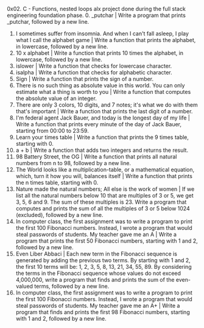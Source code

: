0x02. C - Functions, nested loops
alx project done during the full stack engineering foundation phase.
0. _putchar | Write a program that prints _putchar, followed by a new line.
1. I sometimes suffer from insomnia. And when I can't fall asleep, I play what I call the alphabet game | Write a function that prints the alphabet, in lowercase, followed by a new line.
2. 10 x alphabet | Write a function that prints 10 times the alphabet, in lowercase, followed by a new line.
3. islower | Write a function that checks for lowercase character.
4. isalpha | Write a function that checks for alphabetic character.
5. Sign | Write a function that prints the sign of a number.
6. There is no such thing as absolute value in this world. You can only estimate what a thing is worth to you | Write a function that computes the absolute value of an integer.
7. There are only 3 colors, 10 digits, and 7 notes; it's what we do with them that's important | Write a function that prints the last digit of a number.
8. I'm federal agent Jack Bauer, and today is the longest day of my life | Write a function that prints every minute of the day of Jack Bauer, starting from 00:00 to 23:59.
9. Learn your times table | Write a function that prints the 9 times table, starting with 0.
10. a + b | Write a function that adds two integers and returns the result.
11. 98 Battery Street, the OG | Write a function that prints all natural numbers from n to 98, followed by a new line.
12. The World looks like a multiplication-table, or a mathematical equation, which, turn it how you will, balances itself | Write a function that prints the n times table, starting with 0.
13. Nature made the natural numbers; All else is the work of women | If we list all the natural numbers below 10 that are multiples of 3 or 5, we get 3, 5, 6 and 9. The sum of these multiples is 23. Write a program that computes and prints the sum of all the multiples of 3 or 5 below 1024 (excluded), followed by a new line.
14. In computer class, the first assignment was to write a program to print the first 100 Fibonacci numbers. Instead, I wrote a program that would steal passwords of students. My teacher gave me an A | Write a program that prints the first 50 Fibonacci numbers, starting with 1 and 2, followed by a new line.
15. Even Liber Abbaci | Each new term in the Fibonacci sequence is generated by adding the previous two terms. By starting with 1 and 2, the first 10 terms will be: 1, 2, 3, 5, 8, 13, 21, 34, 55, 89. By considering the terms in the Fibonacci sequence whose values do not exceed 4,000,000, write a program that finds and prints the sum of the even-valued terms, followed by a new line.
16. In computer class, the first assignment was to write a program to print the first 100 Fibonacci numbers. Instead, I wrote a program that would steal passwords of students. My teacher gave me an A+ | Write a program that finds and prints the first 98 Fibonacci numbers, starting with 1 and 2, followed by a new line.
